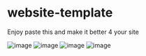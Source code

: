 # website-template
Enjoy paste this and make it better 4 your site


    
![image](https://user-images.githubusercontent.com/103351450/183026408-241d62e1-5414-4a60-b82c-5b6bd42170dc.png)
![image](https://user-images.githubusercontent.com/103351450/183026422-5b047fd6-8555-4e93-aaf6-8a1a2b3a15a9.png)
![image](https://user-images.githubusercontent.com/103351450/183026455-a1d1b010-8481-4425-93a6-154c51700862.png)
![image](https://user-images.githubusercontent.com/103351450/183026479-52b13a8d-6c8a-4df3-abe8-cdd9ab455c55.png)
